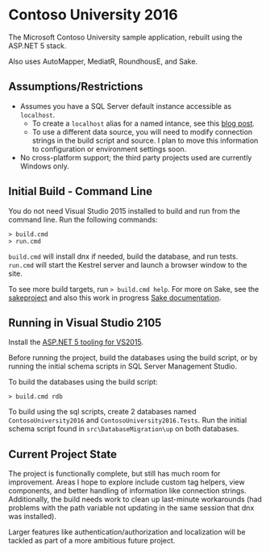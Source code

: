 # Contoso University 2016

The Microsoft Contoso University sample application, rebuilt using the ASP.NET 5 stack.  

Also uses AutoMapper, MediatR, RoundhousE, and Sake.

## Assumptions/Restrictions
* Assumes you have a SQL Server default instance accessible as `localhost`.
  * To create a `localhost` alias for a named intance, see this [blog post](https://blog.mariusschulz.com/2014/02/09/how-to-configure-a-sql-server-alias-for-a-named-instance-on-a-development-machine).
  * To use a different data source, you will need to modify connection strings in the build script and source.  I plan to move this information to configuration or environment settings soon.
* No cross-platform support; the third party projects used are currently Windows only.

## Initial Build - Command Line

You do not need Visual Studio 2015 installed to build and run from the command line.  Run the following commands:

```
> build.cmd
> run.cmd
```

`build.cmd` will install dnx if needed, build the database, and run tests.
`run.cmd` will start the Kestrel server and launch a browser window to the site.

To see more build targets, run `> build.cmd help`.  For more on Sake, see the [sakeproject](https://github.com/sakeproject/sake) and also this work in progress [Sake documentation](http://sake-docs.readthedocs.org/en/latest/).

## Running in Visual Studio 2105

Install the [ASP.NET 5 tooling for VS2015](https://docs.asp.net/en/latest/getting-started/installing-on-windows.html#install-asp-net-5-with-visual-studio).

Before running the project, build the databases using the build script, or by running the initial schema scripts in SQL Server Management Studio.

To build the databases using the build script:

`> build.cmd rdb`

To build using the sql scripts, create 2 databases named `ContosoUniversity2016` and `ContosoUniversity2016.Tests`.  Run the initial schema script found in `src\DatabaseMigration\up` on both databases.

## Current Project State

The project is functionally complete, but still has much room for improvement.  Areas I hope to explore include custom tag helpers, view components, and better handling of information like connection strings.  Additionally, the build needs work to clean up last-minute workarounds (had problems with the path variable not updating in the same session that dnx was installed).

Larger features like authentication/authorization and localization will be tackled as part of a more ambitious future project.
